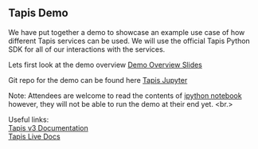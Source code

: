 ## Tapis Demo 
We have put together a demo to showcase an example use case of how different Tapis services can be used. We will use the official Tapis Python SDK for all of our interactions with the services.

Lets first look at the demo overview
[Demo Overview Slides](https://docs.google.com/presentation/d/1p4L3AtBG2BHscKgVhcHfWKAiSBlyB8J3yU86PT99Cgc/edit?usp=sharing)

Git repo for the demo can be found here [Tapis Jupyter](https://github.com/tapis-project/tapis-juptyer)

Note: Attendees are welcome to read the contents of [ipython notebook](https://github.com/tapis-project/tapis-juptyer/blob/master/tapis_notebook.ipynb) however, they will not be able to run the demo at their end yet.
<br.>


Useful links: <br/>
[Tapis v3 Documentation](https://tapis.readthedocs.io/en/latest/) <br/>
[Tapis Live Docs](https://tapis-project.github.io/live-docs/)